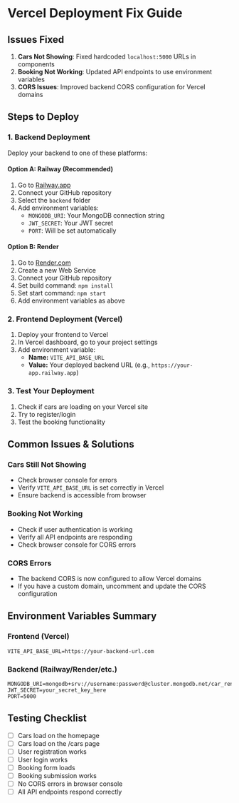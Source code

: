 # Vercel Deployment Fix Guide

## Issues Fixed

1. **Cars Not Showing**: Fixed hardcoded `localhost:5000` URLs in components
2. **Booking Not Working**: Updated API endpoints to use environment variables
3. **CORS Issues**: Improved backend CORS configuration for Vercel domains

## Steps to Deploy

### 1. Backend Deployment

Deploy your backend to one of these platforms:

#### Option A: Railway (Recommended)
1. Go to [Railway.app](https://railway.app)
2. Connect your GitHub repository
3. Select the `backend` folder
4. Add environment variables:
   - `MONGODB_URI`: Your MongoDB connection string
   - `JWT_SECRET`: Your JWT secret
   - `PORT`: Will be set automatically

#### Option B: Render
1. Go to [Render.com](https://render.com)
2. Create a new Web Service
3. Connect your GitHub repository
4. Set build command: `npm install`
5. Set start command: `npm start`
6. Add environment variables as above

### 2. Frontend Deployment (Vercel)

1. Deploy your frontend to Vercel
2. In Vercel dashboard, go to your project settings
3. Add environment variable:
   - **Name:** `VITE_API_BASE_URL`
   - **Value:** Your deployed backend URL (e.g., `https://your-app.railway.app`)

### 3. Test Your Deployment

1. Check if cars are loading on your Vercel site
2. Try to register/login
3. Test the booking functionality

## Common Issues & Solutions

### Cars Still Not Showing
- Check browser console for errors
- Verify `VITE_API_BASE_URL` is set correctly in Vercel
- Ensure backend is accessible from browser

### Booking Not Working
- Check if user authentication is working
- Verify all API endpoints are responding
- Check browser console for CORS errors

### CORS Errors
- The backend CORS is now configured to allow Vercel domains
- If you have a custom domain, uncomment and update the CORS configuration

## Environment Variables Summary

### Frontend (Vercel)
```
VITE_API_BASE_URL=https://your-backend-url.com
```

### Backend (Railway/Render/etc.)
```
MONGODB_URI=mongodb+srv://username:password@cluster.mongodb.net/car_rental
JWT_SECRET=your_secret_key_here
PORT=5000
```

## Testing Checklist

- [ ] Cars load on the homepage
- [ ] Cars load on the /cars page
- [ ] User registration works
- [ ] User login works
- [ ] Booking form loads
- [ ] Booking submission works
- [ ] No CORS errors in browser console
- [ ] All API endpoints respond correctly 